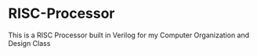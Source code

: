 # RISC-Processor
This is a RISC Processor built in Verilog for my Computer Organization and Design Class
